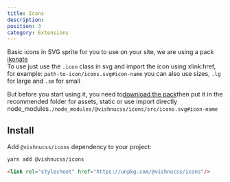 ```yaml
---
title: Icons
description: 
position: 3
category: Extensions
---
```


Basic icons in SVG sprite for you to use on your site, we are using a pack <a href="https://www.ikonate.com/" title="Icons" target="_blank">ikonate</a><br />To use just use the <code>.icon</code> class in svg and import the icon using xlink:href, for example: <code>path-to-icon/icons.svg#icon-name</code> you can also use sizes, <code>.lg</code> for large and <code>.sm</code> for small</p>

<p>But before you start using it, you need to<a href="https://github.com/vishnucss/vishnu/blob/master/packages/vishnucss-icons/src/icons.svg" download>download the pack</a>then put it in the recommended folder for assets, static or use import directly node_modules<code>./node_modules/@vishnucss/icons/src/icons.svg#icon-name</code></p>

## Install

Add `@vishnucss/icons` dependency to your project:

<code-group>
  <code-block label="YARN" active>

  ```bash
  yarn add @vishnucss/icons
  ```

  </code-block>
  <code-block label="CDN">

  ```html
<link rel="stylesheet" href="https://unpkg.com/@vishnucss/icons"/>
  ```

  </code-block>
</code-group>
